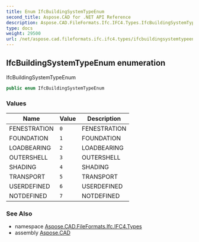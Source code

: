 ```yaml
---
title: Enum IfcBuildingSystemTypeEnum
second_title: Aspose.CAD for .NET API Reference
description: Aspose.CAD.FileFormats.Ifc.IFC4.Types.IfcBuildingSystemTypeEnum enum. IfcBuildingSystemTypeEnum
type: docs
weight: 29500
url: /net/aspose.cad.fileformats.ifc.ifc4.types/ifcbuildingsystemtypeenum/
---
```

## IfcBuildingSystemTypeEnum enumeration

IfcBuildingSystemTypeEnum

```csharp
public enum IfcBuildingSystemTypeEnum
```

### Values

| Name | Value | Description |
| --- | --- | --- |
| FENESTRATION | `0` | FENESTRATION |
| FOUNDATION | `1` | FOUNDATION |
| LOADBEARING | `2` | LOADBEARING |
| OUTERSHELL | `3` | OUTERSHELL |
| SHADING | `4` | SHADING |
| TRANSPORT | `5` | TRANSPORT |
| USERDEFINED | `6` | USERDEFINED |
| NOTDEFINED | `7` | NOTDEFINED |

### See Also

* namespace [Aspose.CAD.FileFormats.Ifc.IFC4.Types](../../aspose.cad.fileformats.ifc.ifc4.types/)
* assembly [Aspose.CAD](../../)


